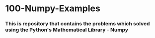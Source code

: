 # 100-Numpy-Examples

### This is repository that contains the problems which solved using the Python's Mathematical Library - Numpy
